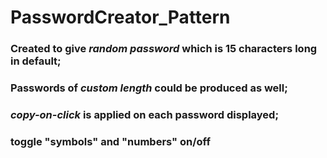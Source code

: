 # PasswordCreator_Pattern
### Created to give *random password* which is 15 characters long in **default**;
### Passwords of *custom length* could be produced as well;
### *copy-on-click* is applied on each password displayed;
### **toggle** "symbols" and "numbers" on/off
